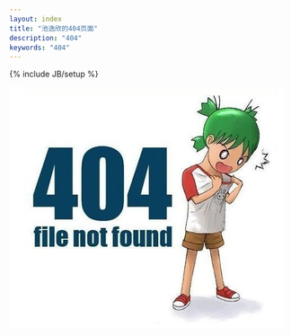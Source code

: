 ```yaml
---
layout: index
title: "池逸欣的404页面"
description: "404"
keywords: "404"
---
```

{% include JB/setup %}

<p id="pig404">
	<img src="/assets/custom/photos/404.jpeg" />
</p>